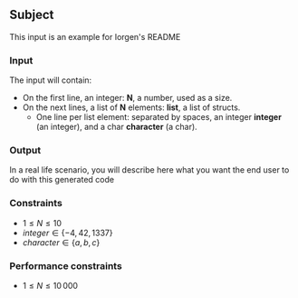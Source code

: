 ## Subject

This input is an example for Iorgen's README

### Input

The input will contain:

- On the first line, an integer: **N**, a number, used as a size.
- On the next lines, a list of **N** elements: **list**, a list of structs.
    - One line per list element: separated by spaces, an integer **integer**
      (an integer), and a char **character** (a char).

### Output

In a real life scenario, you will describe here what you want the end user to
do with this generated code

### Constraints

- $1 \le N \le 10$
- $integer \in \{-4, 42, 1337\}$
- $character \in \{a, b, c\}$

### Performance constraints

- $1 \le N \le 10\,000$
